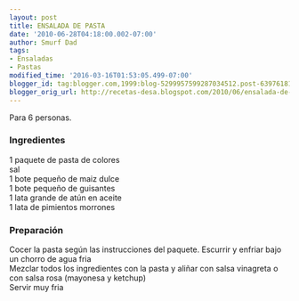```yaml
---
layout: post
title: ENSALADA DE PASTA
date: '2010-06-28T04:18:00.002-07:00'
author: Smurf Dad
tags:
- Ensaladas
- Pastas
modified_time: '2016-03-16T01:53:05.499-07:00'
blogger_id: tag:blogger.com,1999:blog-5299957599287034512.post-6397618128754468614
blogger_orig_url: http://recetas-desa.blogspot.com/2010/06/ensalada-de-pasta.html
---
```


Para 6 personas.<br /><h3>Ingredientes</h3>1 paquete de pasta de colores<br />sal<br />1 bote pequeño de maiz dulce<br />1 bote pequeño de guisantes<br />1 lata grande de atún en aceite<br />1 lata de pimientos morrones<br /><h3>Preparación</h3>Cocer la pasta según las instrucciones del paquete. Escurrir y enfriar bajo un chorro de agua fria<br />Mezclar todos los ingredientes con la pasta y aliñar con salsa vinagreta o con salsa rosa (mayonesa y ketchup)<br />Servir muy fria